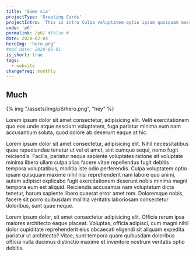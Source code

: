 ```yaml
---
title: 'Some six'
projectType: 'Greeting Cards'
projectIntro: 'This is intro Culpa voluptatem optio ipsam quisquam maxime nihil nisi reprehenderit nam labore quo animi, autem adipisci explicabo fugit exercitationem deserunt nobis minima magni tempora eum est aliquid. Reiciendis accusamus nam voluptatum dicta tenetur'
code: 'p6'
permalink: /p6/ #false #
date: 2020-02-04
heroImg: 'hero.png'
#mod_date: 2020-01-01
is_short: true
tags: 
  - website
changefreq: monthly
---
```


## Much

{% img "/assets/img/p6/hero.png", "hey" %}

Lorem ipsum dolor sit amet consectetur, adipisicing elit. Velit exercitationem quo eos unde atque nesciunt voluptatem, fuga pariatur minima eum nam accusantium soluta, quod dolore ab deserunt eaque at hic.

Lorem ipsum dolor sit amet consectetur, adipisicing elit. Nihil necessitatibus quae repudiandae tenetur ut vel et amet, sint cumque sequi, nemo fugit reiciendis. Facilis, pariatur neque sapiente voluptates ratione sit voluptate minima libero ullam culpa alias facere vitae repellendus fugit debitis tempora voluptatibus, mollitia iste odio perferendis. Culpa voluptatem optio ipsam quisquam maxime nihil nisi reprehenderit nam labore quo animi, autem adipisci explicabo fugit exercitationem deserunt nobis minima magni tempora eum est aliquid. Reiciendis accusamus nam voluptatum dicta tenetur, harum sapiente libero quaerat error amet rem. Doloremque nobis, facere sit porro quibusdam mollitia veritatis laboriosam consectetur doloribus, sunt quae neque.

Lorem ipsum dolor, sit amet consectetur adipisicing elit. Officia rerum ipsa maiores architecto eaque placeat. Voluptas, officia adipisci, cum magni nihil dolor cupiditate reprehenderit eius obcaecati eligendi sit aliquam expedita pariatur ut architecto? Vitae, sunt tempora quam quibusdam doloribus officia nulla ducimus distinctio maxime et inventore nostrum veritatis optio debitis.